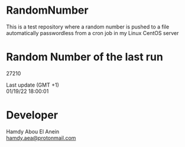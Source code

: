# RandomNumber    
This is a test repository where a random number is pushed to a file automatically passwordless from a cron job in my Linux CentOS server    
# Random Number of the last run   
27210
      
Last update (GMT +1)    
01/19/22 18:00:01
# Developer    
Hamdy Abou El Anein   
hamdy.aea@protonmail.com
